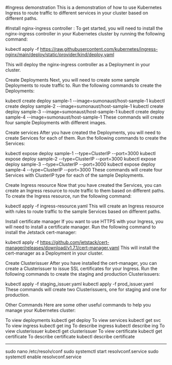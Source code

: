 #Ingress demonstration
This is a demonstration of how to use Kubernetes Ingress to route traffic to different services in your cluster based on different paths.

#Install nginx-ingress controller :
To get started, you will need to install the nginx-ingress controller in your Kubernetes cluster by running the following command:

kubectl apply -f https://raw.githubusercontent.com/kubernetes/ingress-nginx/main/deploy/static/provider/kind/deploy.yaml

This will deploy the nginx-ingress controller as a Deployment in your cluster.

Create Deployments
Next, you will need to create some sample Deployments to route traffic to. Run the following commands to create the Deployments:

kubectl create deploy sample-1 --image=sumonaust/host-sample-1
kubectl create deploy sample-2 --image=sumonaust/host-sample-1
kubectl create deploy sample-3 --image=sumonaust/host-sample-1
kubectl create deploy sample-4 --image=sumonaust/host-sample-1
These commands will create four sample Deployments with different images.

Create services
After you have created the Deployments, you will need to create Services for each of them. Run the following commands to create the Services:

kubectl expose deploy sample-1 --type=ClusterIP --port=3000
kubectl expose deploy sample-2 --type=ClusterIP --port=3000
kubectl expose deploy sample-3 --type=ClusterIP --port=3000
kubectl expose deploy sample-4 --type=ClusterIP --port=3000
These commands will create four Services with ClusterIP type for each of the sample Deployments.

Create Ingress resource
Now that you have created the Services, you can create an Ingress resource to route traffic to them based on different paths. To create the Ingress resource, run the following command:

kubectl apply -f ingress-resource.yaml
This will create an Ingress resource with rules to route traffic to the sample Services based on different paths.

Install certificate manager
If you want to use HTTPS with your Ingress, you will need to install a certificate manager. Run the following command to install the Jetstack cert-manager:

kubectl apply -f https://github.com/jetstack/cert-manager/releases/download/v1.7.1/cert-manager.yaml
This will install the cert-manager as a Deployment in your cluster.

Create Clusterissuer
After you have installed the cert-manager, you can create a Clusterissuer to issue SSL certificates for your Ingress. Run the following commands to create the staging and production Clusterissuers:

kubectl apply -f staging_issuer.yaml
kubectl apply -f prod_issuer.yaml
These commands will create two Clusterissuers, one for staging and one for production.

Other Commands
Here are some other useful commands to help you manage your Kubernetes cluster:

To view deployments
kubectl get deploy
To view services
kubectl get svc
To view ingress
kubectl get ing
To describe ingress
kubectl describe ing <ing-name>
To view clusterissuer
kubectl get clusterissuer
To view certificate
kubectl get certificate
To describe certificate
kubectl describe certificate


-------
sudo nano /etc/resolv/conf
sudo systemctl start resolvconf.service
sudo systemctl enable resolvconf.service
